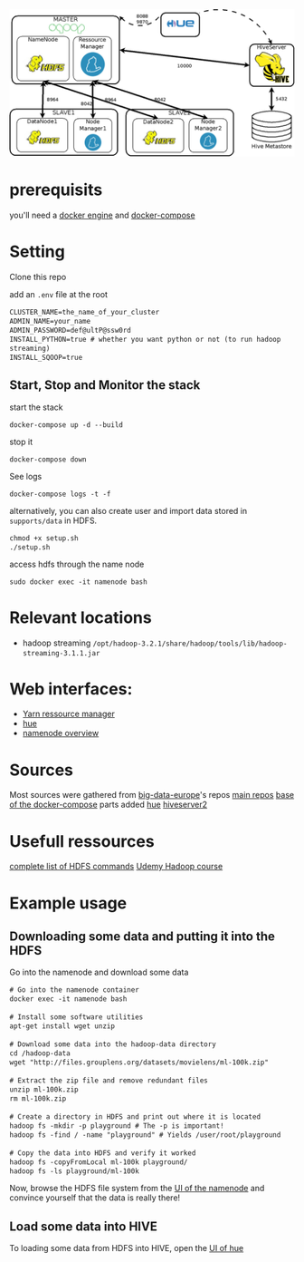
![image](supports/figures/stack.png)

# prerequisits

you'll need a [docker engine](https://docs.docker.com/install/linux/docker-ce/ubuntu/) and [docker-compose](https://docs.docker.com/compose/)

# Setting

Clone this repo

add an `.env` file at the root

```
CLUSTER_NAME=the_name_of_your_cluster
ADMIN_NAME=your_name
ADMIN_PASSWORD=def@ultP@ssw0rd
INSTALL_PYTHON=true # whether you want python or not (to run hadoop streaming)
INSTALL_SQOOP=true
```

## Start, Stop and Monitor the stack
start the stack
```
docker-compose up -d --build
```

stop it

```
docker-compose down
```

See logs 

```
docker-compose logs -t -f
```

alternatively, you can also create user and import data stored in `supports/data` in HDFS. 

```
chmod +x setup.sh
./setup.sh
``` 

access hdfs through the name node
```
sudo docker exec -it namenode bash
```

# Relevant locations

- hadoop streaming `/opt/hadoop-3.2.1/share/hadoop/tools/lib/hadoop-streaming-3.1.1.jar`

# Web interfaces: 
- [Yarn ressource manager](http://localhost:8088)
- [hue](http://localhost:8000)
- [namenode overview](http://localhost:9870)

# Sources
Most sources were gathered from [big-data-europe](https://www.big-data-europe.eu/)'s repos
[main repos](https://hub.docker.com/r/bde2020)
[base of the docker-compose](https://github.com/big-data-europe/docker-hadoop/blob/master/docker-compose.yml)
parts added
[hue](https://hub.docker.com/r/gethue/hue)
[hiveserver2](https://hub.docker.com/r/bde2020/hive/)

# Usefull ressources
[complete list of HDFS commands](https://hadoop.apache.org/docs/current/hadoop-project-dist/hadoop-common/FileSystemShell.html)
[Udemy Hadoop course](https://www.udemy.com/course/the-ultimate-hands-on-hadoop-tame-your-big-data/)

# Example usage
## Downloading some data and putting it into the HDFS
Go into the namenode and download some data
```
# Go into the namenode container
docker exec -it namenode bash

# Install some software utilities
apt-get install wget unzip

# Download some data into the hadoop-data directory
cd /hadoop-data
wget "http://files.grouplens.org/datasets/movielens/ml-100k.zip"

# Extract the zip file and remove redundant files
unzip ml-100k.zip
rm ml-100k.zip

# Create a directory in HDFS and print out where it is located
hadoop fs -mkdir -p playground # The -p is important!
hadoop fs -find / -name "playground" # Yields /user/root/playground

# Copy the data into HDFS and verify it worked
hadoop fs -copyFromLocal ml-100k playground/
hadoop fs -ls playground/ml-100k
```

Now, browse the HDFS file system from the [UI of the namenode](http://localhost:9870/explorer.html#/user/root/playground/ml-100k) 
and convince yourself that the data is really there!

## Load some data into HIVE
To loading some data from HDFS into HIVE, open the [UI of hue]()
